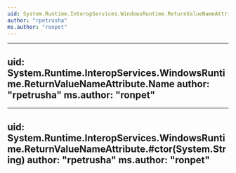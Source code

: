 ```yaml
---
uid: System.Runtime.InteropServices.WindowsRuntime.ReturnValueNameAttribute
author: "rpetrusha"
ms.author: "ronpet"
---
```


---
uid: System.Runtime.InteropServices.WindowsRuntime.ReturnValueNameAttribute.Name
author: "rpetrusha"
ms.author: "ronpet"
---

---
uid: System.Runtime.InteropServices.WindowsRuntime.ReturnValueNameAttribute.#ctor(System.String)
author: "rpetrusha"
ms.author: "ronpet"
---
